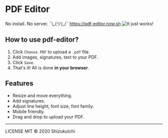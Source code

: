 # PDF Editor

No install. No server. ¯\\\_(ツ)\_/¯ https://pdf-editor.now.sh
![It just works!](https://i.imgur.com/m3weLXQ.gif)

## How to use pdf-editor?

1. Click `Choose PDF` to upload a `.pdf` file.
2. Add images, signatures, text to your PDF.
3. Click `Save`.
4. That's it! All is done **in your browser**.

## Features

- Resize and move everything.
- Add signatures.
- Adjust line height, font size, font family.
- Mobile friendly.
- Drag and drop to upload your PDF.

---

LICENSE MIT © 2020 ShizukuIchi
